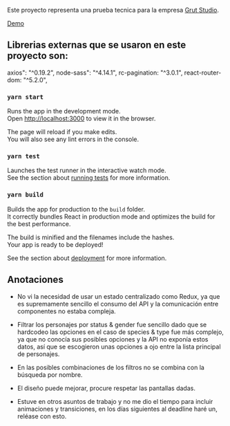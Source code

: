 Este proyecto representa una prueba tecnica para la empresa [Grut Studio](https://grutstudio.com).

[Demo]()

## Librerias externas que se usaron en este proyecto son:

axios": "^0.19.2",
node-sass": "^4.14.1",
rc-pagination: "^3.0.1",
react-router-dom: "^5.2.0",

### `yarn start`

Runs the app in the development mode.<br />
Open [http://localhost:3000](http://localhost:3000) to view it in the browser.

The page will reload if you make edits.<br />
You will also see any lint errors in the console.

### `yarn test`

Launches the test runner in the interactive watch mode.<br />
See the section about [running tests](https://facebook.github.io/create-react-app/docs/running-tests) for more information.

### `yarn build`

Builds the app for production to the `build` folder.<br />
It correctly bundles React in production mode and optimizes the build for the best performance.

The build is minified and the filenames include the hashes.<br />
Your app is ready to be deployed!

See the section about [deployment](https://facebook.github.io/create-react-app/docs/deployment) for more information.


## Anotaciones

- No vi la necesidad de usar un estado centralizado como Redux, ya que es supremamente sencillo el consumo del API y la comunicación entre componentes no estaba compleja.

- Filtrar los personajes por status & gender fue sencillo dado que se hardcodeo las opciones en el caso de species
& type fue más complejo, ya que no conocía sus posibles opciones y la API no exponía estos datos, así que se escogieron unas opciones a ojo entre la lista principal de personajes.

- En las posibles combinaciones de los filtros no se combina con la búsqueda por nombre.

- El diseño puede mejorar, procure respetar las pantallas dadas.

- Estuve en otros asuntos de trabajo y no me dio el tiempo para incluir animaciones y transiciones, en los días siguientes al deadline haré un, reléase con esto.


